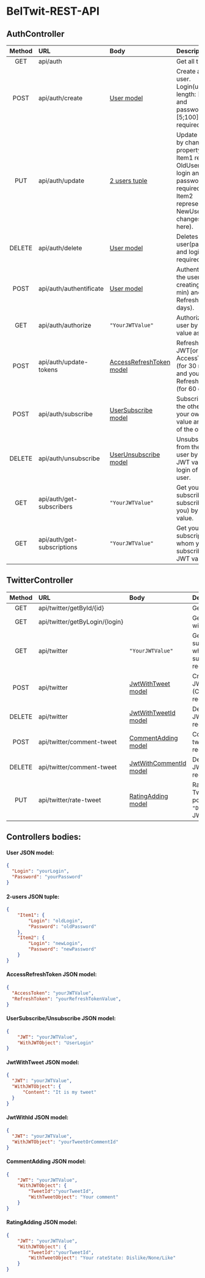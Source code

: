 # BelTwit-REST-API



## AuthController
| Method    | URL                                           | Body       | Description                                                 |
| :-------: | :-------------------------------------------- | :--------- | :-----------------------------------------------------------|
| GET    | api/auth     || Get all the users.
| POST   | api/auth/create        |[User model](#user-json-model)| Create a single user. Login(unique, length: [2;20]) and password(length: [5;100]) are required.
| PUT    | api/auth/update        |[2 users tuple](#2-users-json-tuple)| Update the user by changing property values. Item1 represents OldUser(old login and password are required), and Item2 representes NewUser(all changes are here).
| DELETE | api/auth/delete        |[User model](#user-json-model)| Deletes the user(password and login are required).
| POST   | api/auth/authentificate|[User model](#user-json-model)| Authentificate the user by creating JWT(30 min) and RefreshToken(60 days).
| GET    | api/auth/authorize     |`"YourJWTValue"`| Authorize the user by JWT value as a string.
| POST   | api/auth/update-tokens|[AccessRefreshToken model](#accessrefreshtoken-json-model)| Refresh your JWT[or AccessToken] (for 30 minutes) and your RefreshToken (for 60 days). 
| POST   | api/auth/subscribe     |[UserSubscribe model](#usersubscribe/unsubscribe-json-model)| Subscribes on the other user by your own JWT value and login of the other user.
| DELETE | api/auth/unsubscribe   |[UserUnsubscribe model](#usersubscribe/unsubscribe-json-model)| Unsubscribes from the other user by your own JWT value and login of the other user.
| GET | api/auth/get-subscribers  |`"YourJWTValue"`| Get your subscribers(who subscribed on you) by JWT value.
| GET | api/auth/get-subscriptions|`"YourJWTValue"`| Get your subscriptions(on whom you subscribed) by JWT value.



## TwitterController
| Method    | URL                                           | Body       | Description                                                 |
| :-------: | :-------------------------------------------- | :--------- | :-----------------------------------------------------------|
| GET    | api/twitter/getById/{id}      || Get tweet by "id".
| GET    | api/twitter/getByLogin/{login}|| Get all tweets of user with "login".
| GET    | api/twitter  				 |`"YourJWTValue"`| Get tweets of your subscriptions(users on whom you've subscribed). JWT required.
| POST   | api/twitter                   |[JwtWithTweet model](#jwtwithtweet-json-model)| Creates a user tweet. JWT and Tweet (Content at least) required.
| DELETE | api/twitter   				 |[JwtWithTweetId model](#jwtwithid-json-model)| Deletes a user tweet. JWT and TweetId required.
| POST   | api/twitter/comment-tweet	 |[CommentAdding model](#commentadding-json-model)| Comments selected tweet(by TweetId). JWT required.
| DELETE | api/twitter/comment-tweet	 |[JwtWithCommentId model](#jwtwithid-json-model)| Delete comment by Id. JWT and TweetId required.
| PUT    | api/twitter/rate-tweet		 |[RatingAdding model](#ratingadding-json-model)| Rates selected tweet(by TweetId). There are 3 possible rates `"Dislike"`,`"None"`,`"Like"`. JWT required.



## Controllers bodies:

#### User JSON model:
```json
{
  "Login": "yourLogin",
  "Password": "yourPassword"
}
```
#### 2-users JSON tuple:
```json
{
	"Item1": {
		"Login": "oldLogin",
		"Password": "oldPassword"
	},
	"Item2": {
		"Login": "newLogin",
		"Password": "newPassword"
	}
}
```
#### AccessRefreshToken JSON model:
```json
{
  "AccessToken": "yourJWTValue",
  "RefreshToken": "yourRefreshTokenValue",
}
```
#### UserSubscribe/Unsubscribe JSON model:
```json
{
	"JWT": "yourJWTValue",
	"WithJWTObject": "UserLogin"
}
```
#### JwtWithTweet JSON model:
```json
{
  "JWT": "yourJWTValue",
  "WithJWTObject": {
	  "Content": "It is my tweet"
  }
}
```
#### JwtWithId JSON model:
```json
{
  "JWT": "yourJWTValue",
  "WithJWTObject": "yourTweetOrCommentId"
}
```

#### CommentAdding JSON model:
```json
{
	"JWT": "yourJWTValue",
	"WithJWTObject": {
		"TweetId":"yourTweetId",
		"WithTweetObject": "Your comment"
	}
}
```

#### RatingAdding JSON model:
```json
{
	"JWT": "yourJWTValue",
	"WithJWTObject": {
		"TweetId":"yourTweetId",
		"WithTweetObject": "Your rateState: Dislike/None/Like"
	}
}
```
